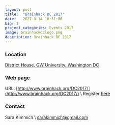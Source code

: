 ```yaml
---
layout: post
title:  "Brainhack DC 2017"
date:   2027-8-14 10:31:06
big: 1
project_categories: Events 2017
image: brainhackdclogo.png
description: Brainhack DC 2017
---
```


### Location
[District House, GW University, Washington DC](https://www.google.com/maps/place/District+House/@38.8997802,-77.0477194,15z/data=!4m2!3m1!1s0x0:0x57ea2645e055c9b1?sa=X&ved=0ahUKEwij3cu2i9fVAhUK0oMKHTHABj8Q_BIIgwEwDg)


### Web page

URL: [http://www.brainhack.org/DC2017/](http://www.brainhack.org/DC2017/) \\
Register [here](https://docs.google.com/forms/d/e/1FAIpQLSdeVAfBTZ3G4B8gBR44RSJDUP9Xb399wAjMktlHyN0gEtTTcA/viewform?usp=sf_link)


### Contact
Sara Kimmich \\
[sarakimmich@gmail.com](mailto:sarakimmich@gmail.com)
